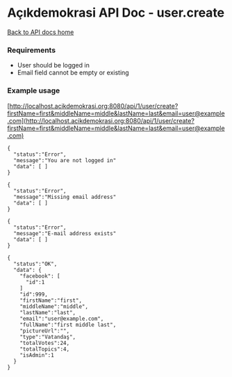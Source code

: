 # Açıkdemokrasi API Doc - user.create

[Back to API docs home](Home)

### Requirements
- User should be logged in
- Email field cannot be empty or existing

### Example usage

[http://localhost.acikdemokrasi.org:8080/api/1/user/create?firstName=first&middleName=middle&lastName=last&email=user@example.com](http://localhost.acikdemokrasi.org:8080/api/1/user/create?firstName=first&middleName=middle&lastName=last&email=user@example.com)

```
{
  "status":"Error",
  "message":"You are not logged in"
  "data": [ ]
}
```
```
{
  "status":"Error",
  "message":"Missing email address"
  "data": [ ]
}
```
```
{
  "status":"Error",
  "message":"E-mail address exists"
  "data": [ ]
}
```
```
{
  "status":"OK",
  "data": {
    "facebook": [
      "id":1
    ]
    "id":999,
    "firstName":"first",
    "middleName":"middle",
    "lastName":"last",
    "email":"user@example.com",
    "fullName":"first middle last",
    "pictureUrl":"",
    "type":"Vatandaş",
    "totalVotes":24,
    "totalTopics":4,
    "isAdmin":1
  }
}
```